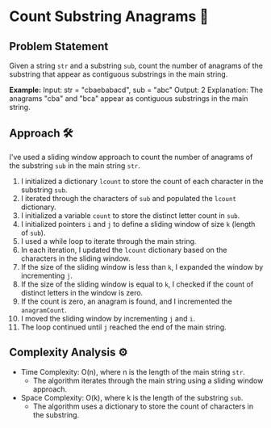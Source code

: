 # Count Substring Anagrams 🧩

## Problem Statement

Given a string `str` and a substring `sub`, count the number of anagrams of the substring that appear as contiguous substrings in the main string.

**Example:**
Input: str = "cbaebabacd", sub = "abc"
Output: 2
Explanation: The anagrams "cba" and "bca" appear as contiguous substrings in the main string.

## Approach 🛠️

I've used a sliding window approach to count the number of anagrams of the substring `sub` in the main string `str`.

1. I initialized a dictionary `lcount` to store the count of each character in the substring `sub`.
2. I iterated through the characters of `sub` and populated the `lcount` dictionary.
3. I initialized a variable `count` to store the distinct letter count in `sub`.
4. I initialized pointers `i` and `j` to define a sliding window of size `k` (length of `sub`).
5. I used a while loop to iterate through the main string.
6. In each iteration, I updated the `lcount` dictionary based on the characters in the sliding window.
7. If the size of the sliding window is less than `k`, I expanded the window by incrementing `j`.
8. If the size of the sliding window is equal to `k`, I checked if the count of distinct letters in the window is zero.
9. If the count is zero, an anagram is found, and I incremented the `anagramCount`.
10. I moved the sliding window by incrementing `j` and `i`.
11. The loop continued until `j` reached the end of the main string.

## Complexity Analysis ⚙️

- Time Complexity: O(n), where n is the length of the main string `str`.
  - The algorithm iterates through the main string using a sliding window approach.
- Space Complexity: O(k), where k is the length of the substring `sub`.
  - The algorithm uses a dictionary to store the count of characters in the substring.
